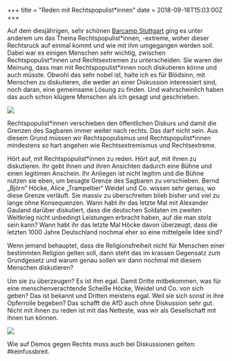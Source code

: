 +++
title = "Reden mit Rechtspopulist*innen"
date = 2018-09-18T15:03:00Z
+++

Auf dem diesjährigen, sehr schönen [Barcamp Stuttgart](https://www.barcamp-stuttgart.de) ging es unter anderem um das Thema Rechtspopulist*innen, -extreme, woher dieser Rechtsruck auf einmal kommt und wie mit ihm umgegangen werden soll. Dabei war es einigen Menschen sehr wichtig, zwischen Rechtspopulist\*innen und Rechtsextremen zu unterscheiden. Sie waren der Meinung, dass man mit Rechtspopulist\*innen noch diskutieren könne und auch müsste. Obwohl das sehr nobel ist, halte ich es für Blödsinn, mit Menschen zu diskutieren, die weder an einer Diskussion interessiert sind, noch daran, eine gemeinsame Lösung zu finden. Und wahrscheinlich haben das auch schon klügere Menschen als ich gesagt und geschrieben.

![](/2018/reden-mit-rechtspopulist-innen/Rechtsruck.png)

Rechtspopulist\*innen verschieben den öffentlichen Diskurs und damit die Grenzen des Sagbaren immer weiter nach rechts. Das darf nicht sein. Aus diesem Grund müssen wir Rechtspopulismus und Rechtspopulist\*innen mindestens so hart angehen wie Rechtsextremismus und Rechtsextreme.

Hört auf, mit Rechtspopulist\*innen zu reden. Hört auf, mit ihnen zu diskutieren. Ihr gebt ihnen und ihren Ansichten dadurch eine Bühne und einen legitimen Anschein. Ihr Anliegen ist nicht legitim und die Bühne nutzen sie eben, um besagte Grenze des Sagbaren zu verschieben. Bernd „Björn“ Höcke, Alice „Trampeltier“ Weidel und Co. wissen sehr genau, wo diese Grenze verläuft. Sie massiv zu überschreiten blieb bisher und viel zu lange ohne Konsequenzen. Wann habt ihr das letzte Mal mit Alexander Gauland darüber diskutiert, dass die deutschen Soldaten im zweiten Weltkrieg nicht unbedingt Leistungen erbracht haben, auf die man stolz sein kann? Wann habt ihr das letzte Mal Höcke davon überzeugt, dass die letzten 1000 Jahre Deutschland nochmal eher so eine mittelgeile Idee sind?

Wenn jemand behauptet, dass die Religionsfreiheit nicht für Menschen einer bestimmten Religion gelten soll, dann steht das im krassen Gegensatz zum Grundgesetz und warum genau sollen wir dann nochmal mit diesem Menschen diskutieren? 

Um sie zu überzeugen? Es ist ihm egal. Damit Dritte mitbekommen, was für eine menschenverachtende Scheiße Höcke, Weidel und Co. von sich geben? Das ist bekannt und Dritten meistens egal. Weil sie sich sonst in ihre Opferrolle begeben? Das schafft die AfD auch ohne Diskussion sehr gut. Nicht mit ihnen zu reden ist mit das Netteste, was wir als Gesellschaft mit ihnen tun können.

![](/2018/reden-mit-rechtspopulist-innen/Kein_Fussbreit.png)

Wie auf Demos gegen Rechts muss auch bei Diskussionen gelten: #keinfussbreit.